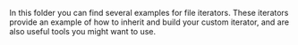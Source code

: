 In this folder you can find several examples for file iterators.
These iterators provide an example of how to inherit and build your custom iterator, and are also useful tools you might want to use.